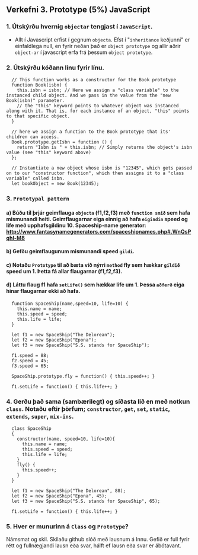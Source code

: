 ## Verkefni 3. Prototype (5%) JavaScript
### 1. Útskýrðu hvernig `objectar` tengjast í `JavaScript`.

  - Allt í Javascript erfist í gegnum `objecta`. Efst í "`inheritance` keðjunni" er einfaldlega null, en fyrir neðan það er `object prototype` og allir aðrir `object-ar` í javascript erfa frá þessum `object prototype`.

### 2. Útskýrðu kóðann línu fyrir línu.

```
  // This function works as a constructor for the Book prototype
  function Book(isbn) { 
    this.isbn = isbn; // Here we assign a "class variable" to the instanced child object. And we pass in the value from the "new Book(isbn)" parameter.
    // the "this" keyword points to whatever object was instanced along with it. That is, for each instance of an object, "this" points to that specific object.
  }

  // here we assign a function to the Book prototype that its' children can access.
  Book.prototype.getIsbn = function () {
    return "Isbn is " + this.isbn; // Simply returns the object's isbn value (see "this" keyword above)
  };

  // Instantiate a new object whose isbn is "12345", which gets passed on to our "constructor function", which then assigns it to a "class variable" called isbn.
  let bookObject = new Book(12345);

```

### 3. `Prototypal pattern`

#### a) Búðu til þrjár geimflauga `objecta` (f1,f2,f3) með `function smið` sem hafa mismunandi heiti. Geimflaugarnar eiga einnig að hafa `eigindin` speed og life með upphafsgildinu 10. Spaceship-name generator: http://www.fantasynamegenerators.com/spaceshipnames.php#.WnQsPqhl-M8

#### b) Gefðu geimflaugunum mismunandi speed `gildi`.

#### c) Notaðu `Prototype` til að bæta við nýrri `method` fly sem hækkar `gildið` speed um 1. Þetta fá allar flaugarnar (f1,f2,f3).

#### d) Láttu flaug f1 hafa `setLife()` sem hækkar life um 1. Þessa `aðferð` eiga hinar flaugarnar ekki að hafa.
```
  function SpaceShip(name,speed=10, life=10) {
    this.name = name;
    this.speed = speed;
    this.life = life;
  }

  let f1 = new SpaceShip("The Delorean");
  let f2 = new SpaceShip("Epona");
  let f3 = new SpaceShip("S.S. stands for SpaceShip");

  f1.speed = 88;
  f2.speed = 45;
  f3.speed = 65;

  SpaceShip.prototype.fly = function() { this.speed++; }

  f1.setLife = function() { this.life++; }
```
### 4. Gerðu það sama (sambærilegt) og síðasta lið en með notkun `class`. Notaðu eftir þörfum; `constructor`, `get`, `set`, `static`, `extends`, `super`, `mix-ins`.
```
  class SpaceShip 
  {
    constructor(name, speed=10, life=10){
      this.name = name;
      this.speed = speed;
      this.life = life;
    }
    fly() {
      this.speed++;
    }
  }

  let f1 = new SpaceShip("The Delorean", 88);
  let f2 = new SpaceShip("Epona", 45);
  let f3 = new SpaceShip("S.S. stands for SpaceShip", 65);

  f1.setLife = function() { this.life++; }
```
### 5. Hver er munurinn á `Class` og `Prototype`?

Námsmat og skil.
Skilaðu github slóð með lausnum á Innu.
Gefið er full fyrir rétt og fullnægjandi lausn eða svar, hálft ef lausn eða svar er ábótavant.
